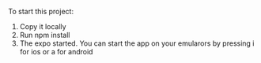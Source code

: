 To start this project:
1. Copy it locally
2. Run npm install
3. The expo started. You can start the app on your emularors by pressing i for ios or a for android
